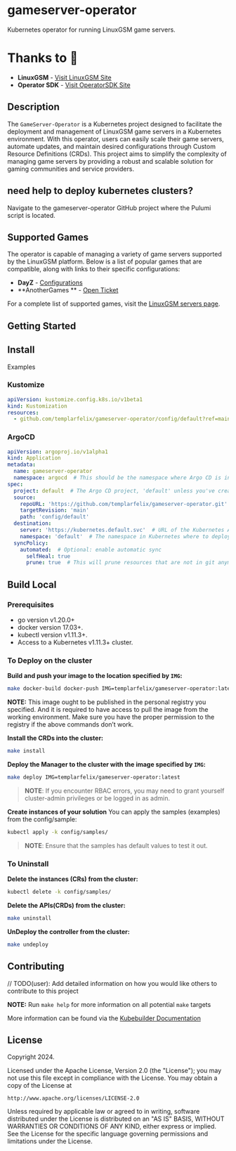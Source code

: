 # gameserver-operator

Kubernetes operator for running LinuxGSM game servers.

# Thanks to :rofl:

- **LinuxGSM** - [Visit LinuxGSM Site](https://linuxgsm.com/)
- **Operator SDK** - [Visit OperatorSDK Site](https://sdk.operatorframework.io)

## Description

The `GameServer-Operator` is a Kubernetes project designed to facilitate the deployment and management of LinuxGSM game
servers in a Kubernetes environment. With this operator, users can easily scale their game servers, automate updates,
and maintain desired configurations through Custom Resource Definitions (CRDs). This project aims to simplify the
complexity of managing game servers by providing a robust and scalable solution for gaming communities and service
providers.

## need help to deploy kubernetes clusters?

Navigate to the gameserver-operator GitHub project where the Pulumi script is located.

## Supported Games

The operator is capable of managing a variety of game servers supported by the LinuxGSM platform. Below is a list of
popular games that are compatible, along with links to their specific configurations:

- **DayZ** - [Configurations](./docs/dayz.md)
- **AnotherGames **  - [Open Ticket](www.google.com.br)

For a complete list of supported games, visit the [LinuxGSM servers page](https://linuxgsm.com/servers/).

## Getting Started

## Install

Examples

### Kustomize

```yaml
apiVersion: kustomize.config.k8s.io/v1beta1
kind: Kustomization
resources:
  - github.com/templarfelix/gameserver-operator/config/default?ref=main
```

### ArgoCD

```yaml
apiVersion: argoproj.io/v1alpha1
kind: Application
metadata:
  name: gameserver-operator
  namespace: argocd  # This should be the namespace where Argo CD is installed
spec:
  project: default  # The Argo CD project, 'default' unless you've created others
  source:
    repoURL: 'https://github.com/templarfelix/gameserver-operator.git'
    targetRevision: 'main'
    path: 'config/default'
  destination:
    server: 'https://kubernetes.default.svc'  # URL of the Kubernetes API server
    namespace: 'default'  # The namespace in Kubernetes where to deploy the application
  syncPolicy:
    automated:  # Optional: enable automatic sync
      selfHeal: true
      prune: true  # This will prune resources that are not in git anymore
```

## Build Local

### Prerequisites

- go version v1.20.0+
- docker version 17.03+.
- kubectl version v1.11.3+.
- Access to a Kubernetes v1.11.3+ cluster.

### To Deploy on the cluster

**Build and push your image to the location specified by `IMG`:**

```sh
make docker-build docker-push IMG=templarfelix/gameserver-operator:latest
```

**NOTE:** This image ought to be published in the personal registry you specified.
And it is required to have access to pull the image from the working environment.
Make sure you have the proper permission to the registry if the above commands don’t work.

**Install the CRDs into the cluster:**

```sh
make install
```

**Deploy the Manager to the cluster with the image specified by `IMG`:**

```sh
make deploy IMG=templarfelix/gameserver-operator:latest
```

> **NOTE**: If you encounter RBAC errors, you may need to grant yourself cluster-admin
> privileges or be logged in as admin.

**Create instances of your solution**
You can apply the samples (examples) from the config/sample:

```sh
kubectl apply -k config/samples/
```

> **NOTE**: Ensure that the samples has default values to test it out.

### To Uninstall

**Delete the instances (CRs) from the cluster:**

```sh
kubectl delete -k config/samples/
```

**Delete the APIs(CRDs) from the cluster:**

```sh
make uninstall
```

**UnDeploy the controller from the cluster:**

```sh
make undeploy
```

## Contributing

// TODO(user): Add detailed information on how you would like others to contribute to this project

**NOTE:** Run `make help` for more information on all potential `make` targets

More information can be found via the [Kubebuilder Documentation](https://book.kubebuilder.io/introduction.html)

## License

Copyright 2024.

Licensed under the Apache License, Version 2.0 (the "License");
you may not use this file except in compliance with the License.
You may obtain a copy of the License at

    http://www.apache.org/licenses/LICENSE-2.0

Unless required by applicable law or agreed to in writing, software
distributed under the License is distributed on an "AS IS" BASIS,
WITHOUT WARRANTIES OR CONDITIONS OF ANY KIND, either express or implied.
See the License for the specific language governing permissions and
limitations under the License.

